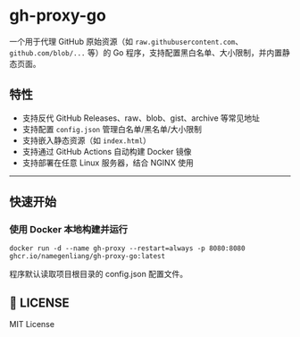 # gh-proxy-go

一个用于代理 GitHub 原始资源（如 `raw.githubusercontent.com`、`github.com/blob/...` 等）的 Go 程序，支持配置黑白名单、大小限制，并内置静态页面。

## 特性

- 支持反代 GitHub Releases、raw、blob、gist、archive 等常见地址
- 支持配置 `config.json` 管理白名单/黑名单/大小限制
- 支持嵌入静态资源（如 `index.html`）
- 支持通过 GitHub Actions 自动构建 Docker 镜像
- 支持部署在任意 Linux 服务器，结合 NGINX 使用

---

## 快速开始

###  使用 Docker 本地构建并运行


```docker run -d --name gh-proxy --restart=always -p 8080:8080 ghcr.io/namegenliang/gh-proxy-go:latest```

程序默认读取项目根目录的 config.json 配置文件。

## 🔑 LICENSE

MIT License
